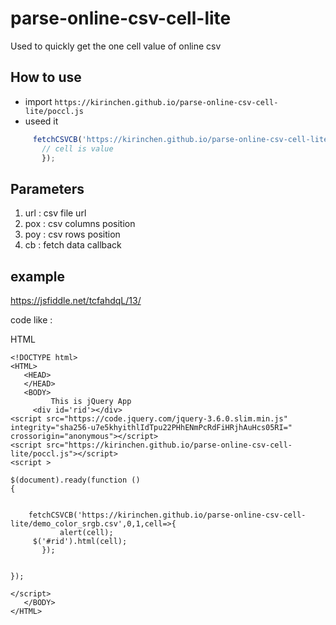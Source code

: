 # parse-online-csv-cell-lite

Used to quickly get the one cell value of online csv

## How to use

 * import ``` https://kirinchen.github.io/parse-online-csv-cell-lite/poccl.js ```
 * useed it
 
 ```javascript
      fetchCSVCB('https://kirinchen.github.io/parse-online-csv-cell-lite/demo_color_srgb.csv',0,1,cell=>{
        // cell is value
		});
 ```
 
 ## Parameters
 
 1. url : csv file url
 2. pox : csv columns position
 3. poy : csv rows position
 4. cb : fetch data callback 
 
 ## example
 
 https://jsfiddle.net/tcfahdqL/13/
 
 code like :
 
 HTML
 ```
 <!DOCTYPE html>
<HTML>
	<HEAD>
	</HEAD>
	<BODY>
		  This is jQuery App
      <div id='rid'></div>
<script src="https://code.jquery.com/jquery-3.6.0.slim.min.js" integrity="sha256-u7e5khyithlIdTpu22PHhENmPcRdFiHRjhAuHcs05RI=" crossorigin="anonymous"></script>
<script src="https://kirinchen.github.io/parse-online-csv-cell-lite/poccl.js"></script>
<script >

$(document).ready(function ()
{

     
     fetchCSVCB('https://kirinchen.github.io/parse-online-csv-cell-lite/demo_color_srgb.csv',0,1,cell=>{
			alert(cell);
      $('#rid').html(cell);
		});

     
});

</script>
	</BODY>
</HTML>
 ```

